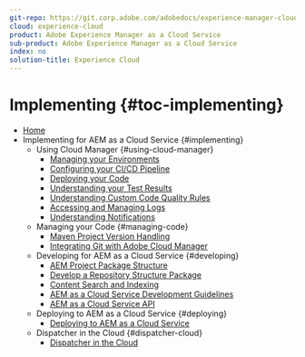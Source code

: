 ```yaml
---
git-repo: https://git.corp.adobe.com/adobedocs/experience-manager-cloud-service.en
cloud: experience-cloud
product: Adobe Experience Manager as a Cloud Service
sub-product: Adobe Experience Manager as a Cloud Service
index: no
solution-title: Experience Cloud
---
```


# Implementing {#toc-implementing}

+ [Home](/help/landing/home.md)
+ Implementing for AEM as a Cloud Service {#implementing}
  + Using Cloud Manager {#using-cloud-manager}
    + [Managing your Environments](/help/implementing/cloud-manager/manage-environments.md)
    + [Configuring your CI/CD Pipeline](/help/implementing/cloud-manager/configure-pipeline.md)
    + [Deploying your Code](/help/implementing/cloud-manager/deploy-code.md)
    + [Understanding your Test Results](/help/implementing/cloud-manager/understand-test-results.md)
    + [Understanding Custom Code Quality Rules](/help/implementing/cloud-manager/custom-code-quality-rules.md)  
    + [Accessing and Managing Logs](/help/implementing/cloud-manager/manage-logs.md)
    + [Understanding Notifications](/help/implementing/cloud-manager/notifications.md)
  + Managing your Code {#managing-code}
    + [Maven Project Version Handling](/help/implementing/cloud-manager/project-version-handling.md)
    + [Integrating Git with Adobe Cloud Manager](/help/implementing/cloud-manager/integrating-with-git.md)
  + Developing for AEM as a Cloud Service {#developing}
    + [AEM Project Package Structure](/help/implementing/developing/introduction/aem-project-content-package-structure.md)
    + [Develop a Repository Structure Package](/help/implementing/developing/introduction/repository-structure-package.md)
    + [Content Search and Indexing](/help/operations/indexing.md)
    + [AEM as a Cloud Service Development Guidelines](/help/implementing/developing/introduction/development-guidelines.md)
    + [AEM as a Cloud Service API](https://docs.adobe.com/content/help/en/experience-manager-cloud-service/using/sites-cloud/developing/ref/javadoc/index.html)
  + Deploying to AEM as a Cloud Service {#deploying}
    + [Deploying to AEM as a Cloud Service](/help/implementing/deploying/deploying.md)
  + Dispatcher in the Cloud {#dispatcher-cloud}
    + [Dispatcher in the Cloud](/help/implementing/dispatcher/dispatcher-cloud.md)
